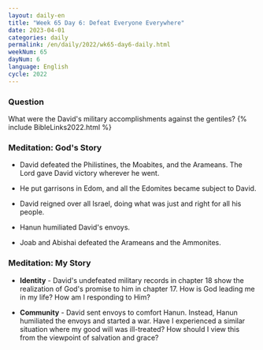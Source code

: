 ```yaml
---
layout: daily-en
title: "Week 65 Day 6: Defeat Everyone Everywhere"
date: 2023-04-01
categories: daily
permalink: /en/daily/2022/wk65-day6-daily.html
weekNum: 65
dayNum: 6
language: English
cycle: 2022
---
```


### Question     
What were the David's military accomplishments against the gentiles?
{% include BibleLinks2022.html %} 

### Meditation: God's Story   
+ David defeated the Philistines, the Moabites, and the Arameans. The Lord gave David victory wherever he went. 

+ He put garrisons in Edom, and all the Edomites became subject to David. 

+ David reigned over all Israel, doing what was just and right for all his people. 

+ Hanun humiliated David's envoys.  

+ Joab and Abishai defeated the Arameans and the Ammonites. 

### Meditation: My Story   
+ **Identity** - David's undefeated military records in chapter 18 show the realization of God's promise to him in chapter 17. How is God leading me in my life? How am I responding to Him? 

+ **Community** - David sent envoys to comfort Hanun. Instead, Hanun humiliated the envoys and started a war. Have I experienced a similar situation where my good will was ill-treated? How should I view this from the viewpoint of salvation and grace? 
